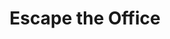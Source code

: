 ---
title: Escape the Office
developer: Afro-Ninja Productions
image: EscapeTheOffice.jpg
link: http://www.afro-ninja.com/game/71
android: https://play.google.com/store/apps/details?id=com.afroninja.escape7
flash: http://www.addictinggames.com/puzzle-games/escape-the-office-game.jsp
---